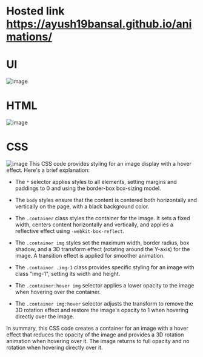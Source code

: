 # Hosted link https://ayush19bansal.github.io/animations/
# UI 
![image](https://github.com/Ayush19bansal/animations/assets/118842033/7d96902f-1b28-4ec4-8635-73a156beeb28)

# HTML
![image](https://github.com/Ayush19bansal/animations/assets/118842033/1379df96-5e39-488c-898b-4669efa0602c)
# CSS
![image](https://github.com/Ayush19bansal/animations/assets/118842033/52f52ad2-976d-427e-af8c-71df10ff034a)
This CSS code provides styling for an image display with a hover effect. Here's a brief explanation:

- The `*` selector applies styles to all elements, setting margins and paddings to 0 and using the border-box box-sizing model.

- The `body` styles ensure that the content is centered both horizontally and vertically on the page, with a black background color.

- The `.container` class styles the container for the image. It sets a fixed width, centers content horizontally and vertically, and applies a reflective effect using `-webkit-box-reflect`.

- The `.container img` styles set the maximum width, border radius, box shadow, and a 3D transform effect (rotating around the Y-axis) for the image. A transition effect is applied for smoother animation.

- The `.container .img-1` class provides specific styling for an image with class "img-1", setting its width and height.

- The `.container:hover img` selector applies a lower opacity to the image when hovering over the container.

- The `.container img:hover` selector adjusts the transform to remove the 3D rotation effect and restore the image's opacity to 1 when hovering directly over the image.

In summary, this CSS code creates a container for an image with a hover effect that reduces the opacity of the image and provides a 3D rotation animation when hovering over it. The image returns to full opacity and no rotation when hovering directly over it.
